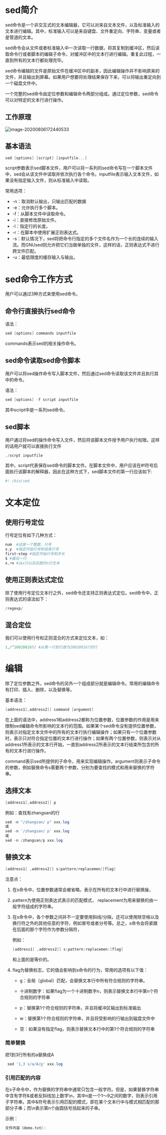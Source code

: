 # sed简介

sed命令是一个非交互式的文本编辑器，它可以对来自文本文件，以及标准输入的文本进行编辑。其中，标准输入可以是来自键盘、文件重定向、字符串、变量或者是管道的文本。

sed命令会从文件或者标准输入中一次读取一行数据，将其复制到缓冲区，然后读取命令行或者脚本的编辑子命令，对缓冲区中的文本行进行编辑。重复此过程，一直到所有的文本行都处理完毕。

sed命令编辑的文件是原始文件在缓冲区中的副本，因此编辑操作并不影响原来的文件，并且输出到屏幕。如果用户想要将处理结果保存下来，可以将输出重定向到一个磁盘文件中。

一个完整的sed命令由定位参数和编辑命令两部分组成。通过定位参数，sed命令可以对特定的文本行进行操作。

## 工作原理

![image-20200806172440533](https://gitee.com/firewolf/allinone/raw/master/images/image-20200806172440533.png)

## 基本语法

```powershell
sed [options] [script] [inputfile...]
```

script参数表示sed脚本文件，用户可以将一系列的sed命令写在一个脚本文件中，sed会从该文件中读取并依次执行各个命令。inputfile表示输入文本文件，如果没有指定输入文件，则从标准输入中读取。

常用选项：

- -n：取消默认输出，只输出匹配的数据
- -e：允许执行多个脚本。
- -f：从脚本文件中读取命令。
- -i：直接修改原始文件。
- -l：指定行的长度。
- -r：在脚本中使用扩展正则表达式。
- -s：默认情况下，sed将把命令行指定的多个文件名作为一个长的连续的输入流。而GNUsed则允许把它们当做单独的文件，这样的话，正则表达式不进行跨文件匹配。
- -u：最低限度的缓存输入与输出。



# sed命令工作方式

用户可以通过3种方式来使用sed命令。

## 命令行直接执行sed命令

语法：

```powershell
sed [options] commands inputfile
```

commands表示sed的相关操作命令。

## sed命令读取sed命令脚本

用户可以将sed操作命令写入脚本文件，然后通过sed命令读取该文件并且执行其中的命令。

语法：

```powershell
sed [options] -f script inputfile
```

其中script中是一系列sed命令。

## sed脚本

用户通过将sed的操作命令写入文件，然后将该脚本文件授予用户执行权限。这样的话用户就可以直接执行文件

```powershell
./scrpt inputfile
```

其中，script代表保存sed命令的脚本文件。在脚本文件中，用户应该在#!符号后面执行该脚本的解释器，因此在这种方式下，sed脚本文件的第一行应该如下:

```powershell
#! /bin/sed
```



# 文本定位

## 使用行号定位

行号定位有如下几种方式：

```powershell
num  #这是一个整数，行号
x,y  #指定开始行号和结束行号
first~step #指定开始行号和步长
$ #最后一行
x,+n #从x行以及后面的n行文本
```



## 使用正则表达式定位

除了使用行号定位文本行之外，sed命令还支持正则表达式定位。sed命令中，正则表达式的语法如下：

```powershell
/regexp/
```



## 混合定位

我们可以使用行号和正则混合的方式来定位文本，如：

```powershell
1,/^200200167/ #从第一行到行首为200200167的行

```



# 编辑

除了定位参数之外，sed命令的另外一个组成部分就是编辑命令。常用的编辑命令有打印、插入、删除，以及替换等。

基本语法：

```powershell
[address1[,address2]] command [argument]
```

在上面的语法中，address1和address2都称为位置参数，位置参数的作用是用来限制sed编辑命令所影响的文本行的范围。如果某个sed命令没有提供位置参数，则表示对指定文本文件中的所有的文本行执行编辑操作；如果只有一个位置参数时，表示只对符合指定位置的文本行进行操作；如果有两个位置参数，则表示对从address1所表示的文本行开始，一直到address2所表示的文本行结束所包含的所有的文本行进行操作。

command表示sed所提供的子命令，用来实现编辑操作。argument则表示子命令的参数，例如替换命令s需要两个参数，分别为要查找的模式和用来替换的字符串。



## 选择文本

```powershell
[address1[,address2]] p
```

例如：查找有zhangsan的行

```powershell
sed -n "/zhangsan/ p" xxx.log 
或
sed -n '/zhangsan/ p' xxx.log 
或
sed -n /zhangsan/p xxx.log 
```

## 替换文本

```powershell
[address1[ ,address2]] s/pattern/replacemen/[flag]
```

注意点：

1. 在s命令中，位置参数通常会被省略，表示在所有的文本行中进行替换操，

2. pattern为使用正则表达式表示的匹配模式， replacement为用来替换的由一般字符组成的字符串。

3. 在s命令中，各个参数之间并不一定要使用斜线/分隔，还可以使用除空格以及换行符之外的其他任意的字符，例如冒号或者分号等。总之，s命令会将紧跟在后面的那个字符作为参数分隔符，

   例如：

   ```powershell
   [address1[ ,address2]] s:pattern:replacemen:[flag]
   ```

   和上面的是等价的。

4. flag为替换标志，它的值会影响到s命令的行为，常用的选项有以下值：

   - g：全局（global）匹配，会替换文本行中所有符合规则的字符串。

   - 十进制数字：如果flag为一个十进制数字n，则表示替换文本行中第n个符合规则的字符串
   - p：替换第1个符合规则的字符串，并且将缓冲区输出到标准输出
   - w：替换第1个符合规则的字符串，并且将受影响的行输出到磁盘文件中
   - 空：如果没有指定flag，则表示替换文本行中的第1个符合规则的字符串

### 简单替换

把1到3行所有的a替换成A

```powershell
 sed '1,3 s/a/A/g' xxx.log
```

### 引用匹配的内容

在s子命令中，作为替换的字符串中通常只包含一般字符。但是，如果替换字符串中含有字符&或者反斜线加上数字\n，其中n是一个1～9之间的数字，则表示引用子字符串。其中&符号表示引用匹配的模式，即在某个文本行中与模式相匹配的那部分子串；而\n表示第n个由圆括号括起来的子串。

示例：

``` txt
文件内容（demo.txt）：

```

